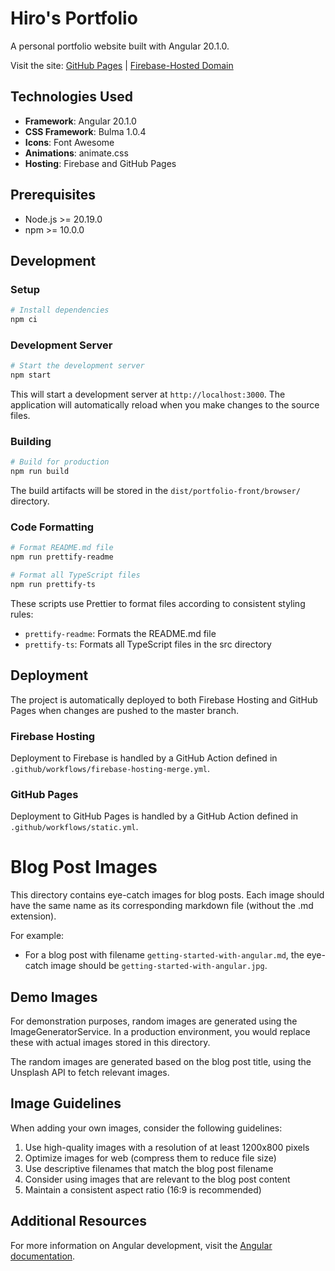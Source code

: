 # Hiro's Portfolio

A personal portfolio website built with Angular 20.1.0.

Visit the site: [GitHub Pages](https://nator333.github.io/portfolio-front) | [Firebase-Hosted Domain](https://nakamata.tech)

## Technologies Used

- **Framework**: Angular 20.1.0
- **CSS Framework**: Bulma 1.0.4
- **Icons**: Font Awesome
- **Animations**: animate.css
- **Hosting**: Firebase and GitHub Pages

## Prerequisites

- Node.js >= 20.19.0
- npm >= 10.0.0

## Development

### Setup

```bash
# Install dependencies
npm ci
```

### Development Server

```bash
# Start the development server
npm start
```

This will start a development server at `http://localhost:3000`. The application will automatically reload when you make changes to the source files.

### Building

```bash
# Build for production
npm run build
```

The build artifacts will be stored in the `dist/portfolio-front/browser/` directory.

### Code Formatting

```bash
# Format README.md file
npm run prettify-readme

# Format all TypeScript files
npm run prettify-ts
```

These scripts use Prettier to format files according to consistent styling rules:
- `prettify-readme`: Formats the README.md file
- `prettify-ts`: Formats all TypeScript files in the src directory

## Deployment

The project is automatically deployed to both Firebase Hosting and GitHub Pages when changes are pushed to the master branch.

### Firebase Hosting

Deployment to Firebase is handled by a GitHub Action defined in `.github/workflows/firebase-hosting-merge.yml`.

### GitHub Pages

Deployment to GitHub Pages is handled by a GitHub Action defined in `.github/workflows/static.yml`.

# Blog Post Images

This directory contains eye-catch images for blog posts. Each image should have the same name as its corresponding markdown file (without the .md extension).

For example:
- For a blog post with filename `getting-started-with-angular.md`, the eye-catch image should be `getting-started-with-angular.jpg`.

## Demo Images

For demonstration purposes, random images are generated using the ImageGeneratorService. In a production environment, you would replace these with actual images stored in this directory.

The random images are generated based on the blog post title, using the Unsplash API to fetch relevant images.

## Image Guidelines

When adding your own images, consider the following guidelines:

1. Use high-quality images with a resolution of at least 1200x800 pixels
2. Optimize images for web (compress them to reduce file size)
3. Use descriptive filenames that match the blog post filename
4. Consider using images that are relevant to the blog post content
5. Maintain a consistent aspect ratio (16:9 is recommended)

## Additional Resources

For more information on Angular development, visit the [Angular documentation](https://angular.dev/).
